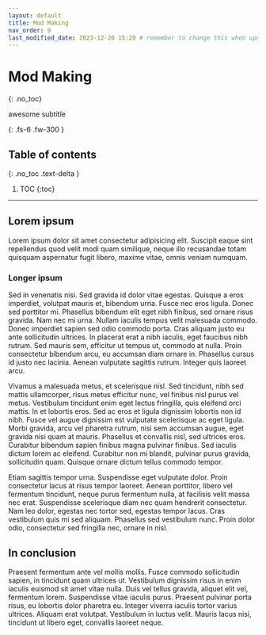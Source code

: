 ```yaml
---
layout: default
title: Mod Making
nav_order: 9
last_modified_date: 2023-12-20 15:29 # remember to change this when updating a file (just for UI effect)!
---
```


<!-- your content -->

# Mod Making
{: .no_toc}
<!-- the .no_toc class prevents to add the title to the following table of contents -->

awesome subtitle
<!-- more -->
<!-- cuts text for "seo"/embed -->
{: .fs-6 .fw-300 }

## Table of contents
{: .no_toc .text-delta }

1. TOC
{:toc}

---

## Lorem ipsum

Lorem ipsum dolor sit amet consectetur adipisicing elit. Suscipit eaque sint repellendus quod velit modi quam similique, neque illo recusandae totam quisquam aspernatur fugit libero, maxime vitae, omnis veniam numquam.

### Longer ipsum

Sed in venenatis nisi. Sed gravida id dolor vitae egestas. Quisque a eros imperdiet, volutpat mauris et, bibendum urna. Fusce nec eros ligula. Donec sed porttitor mi. Phasellus bibendum elit eget nibh finibus, sed ornare risus gravida. Nam nec mi urna. Nullam iaculis tempus velit malesuada commodo. Donec imperdiet sapien sed odio commodo porta. Cras aliquam justo eu ante sollicitudin ultrices. In placerat erat a nibh iaculis, eget faucibus nibh rutrum. Sed mauris sem, efficitur ut tempus ut, commodo at nulla. Proin consectetur bibendum arcu, eu accumsan diam ornare in. Phasellus cursus id justo nec lacinia. Aenean vulputate sagittis rutrum. Integer quis laoreet arcu.

Vivamus a malesuada metus, et scelerisque nisl. Sed tincidunt, nibh sed mattis ullamcorper, risus metus efficitur nunc, vel finibus nisl purus vel metus. Vestibulum tincidunt enim eget lectus fringilla, quis eleifend orci mattis. In et lobortis eros. Sed ac eros et ligula dignissim lobortis non id nibh. Fusce vel augue dignissim est vulputate scelerisque ac eget ligula. Morbi gravida, arcu vel pharetra rutrum, nisi sem accumsan augue, eget gravida nisi quam at mauris. Phasellus et convallis nisl, sed ultrices eros. Curabitur bibendum sapien finibus magna pulvinar finibus. Sed iaculis dictum lorem ac eleifend. Curabitur non mi blandit, pulvinar purus gravida, sollicitudin quam. Quisque ornare dictum tellus commodo tempor.

Etiam sagittis tempor urna. Suspendisse eget vulputate dolor. Proin consectetur lacus at risus tempor laoreet. Aenean porttitor, libero vel fermentum tincidunt, neque purus fermentum nulla, at facilisis velit massa nec erat. Suspendisse scelerisque diam nec quam hendrerit consectetur. Nam leo dolor, egestas nec tortor sed, egestas tempor lacus. Cras vestibulum quis mi sed aliquam. Phasellus sed vestibulum nunc. Proin dolor odio, consectetur sed fringilla nec, ornare in nisl.

## In conclusion

Praesent fermentum ante vel mollis mollis. Fusce commodo sollicitudin sapien, in tincidunt quam ultrices ut. Vestibulum dignissim risus in enim iaculis euismod sit amet vitae nulla. Duis vel tellus gravida, aliquet elit vel, fermentum lorem. Suspendisse vitae iaculis purus. Praesent pulvinar porta risus, eu lobortis dolor pharetra eu. Integer viverra iaculis tortor varius ultrices. Aliquam erat volutpat. Vestibulum in luctus velit. Mauris lacus nisi, tincidunt ut libero eget, convallis laoreet neque.